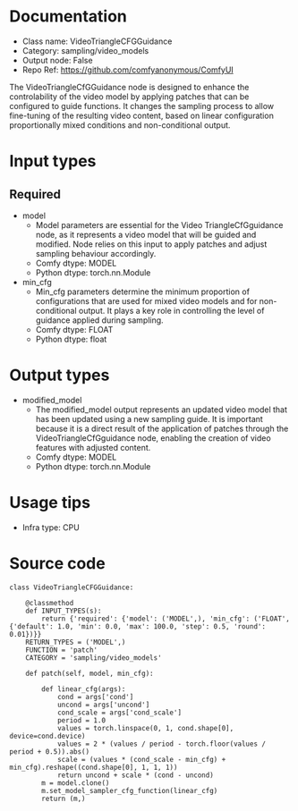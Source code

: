 # Documentation
- Class name: VideoTriangleCFGGuidance
- Category: sampling/video_models
- Output node: False
- Repo Ref: https://github.com/comfyanonymous/ComfyUI

The VideoTriangleCfGGuidance node is designed to enhance the controlability of the video model by applying patches that can be configured to guide functions. It changes the sampling process to allow fine-tuning of the resulting video content, based on linear configuration proportionally mixed conditions and non-conditional output.

# Input types
## Required
- model
    - Model parameters are essential for the Video TriangleCfGguidance node, as it represents a video model that will be guided and modified. Node relies on this input to apply patches and adjust sampling behaviour accordingly.
    - Comfy dtype: MODEL
    - Python dtype: torch.nn.Module
- min_cfg
    - Min_cfg parameters determine the minimum proportion of configurations that are used for mixed video models and for non-conditional output. It plays a key role in controlling the level of guidance applied during sampling.
    - Comfy dtype: FLOAT
    - Python dtype: float

# Output types
- modified_model
    - The modified_model output represents an updated video model that has been updated using a new sampling guide. It is important because it is a direct result of the application of patches through the VideoTriangleCfGguidance node, enabling the creation of video features with adjusted content.
    - Comfy dtype: MODEL
    - Python dtype: torch.nn.Module

# Usage tips
- Infra type: CPU

# Source code
```
class VideoTriangleCFGGuidance:

    @classmethod
    def INPUT_TYPES(s):
        return {'required': {'model': ('MODEL',), 'min_cfg': ('FLOAT', {'default': 1.0, 'min': 0.0, 'max': 100.0, 'step': 0.5, 'round': 0.01})}}
    RETURN_TYPES = ('MODEL',)
    FUNCTION = 'patch'
    CATEGORY = 'sampling/video_models'

    def patch(self, model, min_cfg):

        def linear_cfg(args):
            cond = args['cond']
            uncond = args['uncond']
            cond_scale = args['cond_scale']
            period = 1.0
            values = torch.linspace(0, 1, cond.shape[0], device=cond.device)
            values = 2 * (values / period - torch.floor(values / period + 0.5)).abs()
            scale = (values * (cond_scale - min_cfg) + min_cfg).reshape((cond.shape[0], 1, 1, 1))
            return uncond + scale * (cond - uncond)
        m = model.clone()
        m.set_model_sampler_cfg_function(linear_cfg)
        return (m,)
```